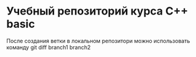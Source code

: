 # Учебный репозиторий курса С++ basic

После создания ветки в локальном репозитори можно использовать команду git diff branch1 branch2